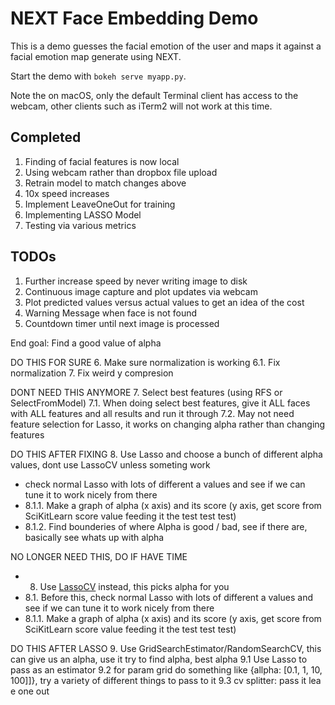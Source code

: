 
# NEXT Face Embedding Demo

This is a demo guesses the facial emotion of the user and maps it against a facial emotion map generate using NEXT.

Start the demo with `bokeh serve myapp.py`.

Note the on macOS, only the default Terminal client has access to the webcam, other clients such as iTerm2 will not work at this time.

## Completed
1. Finding of facial features is now local
2. Using webcam rather than dropbox file upload
3. Retrain model to match changes above
4. 10x speed increases
5. Implement LeaveOneOut for training
6. Implementing LASSO Model
6. Testing via various metrics

## TODOs

1. Further increase speed by never writing image to disk
2. Continuous image capture and plot updates via webcam
3. Plot predicted values versus actual values to get an idea of the cost
4. Warning Message when face is not found
5. Countdown timer until next image is processed



End goal: Find a good value of alpha


DO THIS FOR SURE
6. Make sure normalization is working
6.1. Fix normalization
7. Fix weird y compresion

DONT NEED THIS ANYMORE
7. Select best features (using RFS or SelectFromModel)
7.1. When doing select best features, give it ALL faces with ALL features and all results and run it through
7.2. May not need feature selection for Lasso, it works on changing alpha rather than changing features

DO THIS AFTER FIXING
8. Use Lasso and choose a bunch of different alpha values, dont use LassoCV unless someting work
- check normal Lasso with lots of different a values and see if we can tune it to work nicely from there
- 8.1.1. Make a graph of alpha (x axis) and its score (y axis, get score from SciKitLearn score value feeding it the test test test)
- 8.1.2. Find bounderies of where Alpha is good / bad, see if there are, basically see whats up with alpha

NO LONGER NEED THIS, DO IF HAVE TIME
- 8. Use [LassoCV](https://scikit-learn.org/stable/modules/generated/sklearn.linear_model.LassoCV.html#sklearn.linear_model.LassoCV) instead, this picks alpha for you
- 8.1. Before this, check normal Lasso with lots of different a values and see if we can tune it to work nicely from there
- 8.1.1. Make a graph of alpha (x axis) and its score (y axis, get score from SciKitLearn score value feeding it the test test test)

DO THIS AFTER LASSO
9. Use GridSearchEstimator/RandomSearchCV, this can give us an alpha, use it try to find alpha, best alpha
9.1 Use Lasso to pass as an estimator
9.2 for param grid do something like {allpha: [0.1, 1, 10, 100]]}, try a variety of different things to pass to it
9.3 cv splitter: pass it lea e one out



